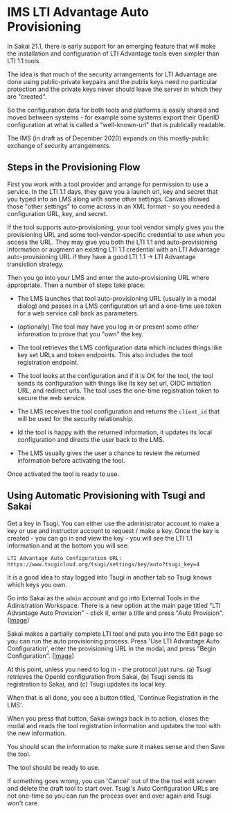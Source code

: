 
IMS LTI Advantage Auto Provisioning
===================================

In Sakai 21.1, there is early support for an emerging feature that will make the
installation and configuration of LTI Advantage tools even simpler than LTI 1.1
tools.

The idea is that much of the security arrangements for LTI Advantage are done using
public-private keypairs and the publis keys need no particular protection and the 
private keys never should leave the server in which they are "created".

So the configuration data for both tools and platforms is easily shared and moved between
systems - for example some systems export their OpenID configuration at what is called
a "well-known-url" that is publically readable.

The IMS (in draft as of December 2020) expands on this mostly-public exchange of security
arrangements.

Steps in the Provisioning Flow
------------------------------

First you work with a tool provider and arrange for permission to use a service.  In the
LTI 1.1 days, they gave you a launch url, key and secret that you typed into an LMS along
with some other settings.  Canvas allowed those "other settings" to come across in an XML
format - so you needed a configuration URL, key, and secret.

If the tool supports auto-provisioning, your tool vendor simply gives you the provisioning
URL and some tool-vendor-specific credential to use when you access the URL.  They may give you
both the LTI 1.1 and auto-provisioning information or augment an existing LTI 1.1 credential
with an LTI Advantage auto-provisioning URL if they have a good LTI 1.1 -> LTI Advantage
transistion strategy.

Then you go into your LMS and enter the auto-provisioning URL where appropriate.  Then a number
of steps take place:

* The LMS launches that tool auto-provisioning URL (usually in a modal dialog) and passes
in a LMS configuration url and a one-time use token for a web service call back as
parameters.

* (optionally) The tool may have you log in or present some other information to prove that
you "own" the key.

* The tool retrieves the LMS configuration data which includes things like key set URLs
and token endpoints.  This also includes the tool registration endpoint.

* The tool looks at the configuration and if it is OK for the tool, the tool sends its 
configuration with things like its key set url, OIDC initiation URL, and redirect urls.
The tool uses the one-time registration token to secure the web service.

* The LMS receives the tool configuration and returns the `client_id` that will be 
used for the security relationship.

* Id the tool is happy with the returned information, it updates its local configuration
and directs the user back to the LMS.

* The LMS usually gives the user a chance to review the returned information before
activating the tool.

Once activated the tool is ready to use.

Using Automatic Provisioning with Tsugi and Sakai
-------------------------------------------------

Get a key in Tsugi.  You can either use the administrator account to make a key
or use and instructor account to request / make a key.  Once the key is created - you can 
go in and view the key - you will see the LTI 1.1 information and at the bottom you will
see:

    LTI Advantage Auto Configuration URL:
    https://www.tsugicloud.org/tsugi/settings/key/auto?tsugi_key=4

It is a good idea to stay logged into Tsugi in another tab so Tsugi knows which keys you own.

Go into Sakai as the `admin` account and go into External Tools in the Adinistration
Workspace.  There is a new option at the main page titled "LTI Advantage Auto
Provision" - click it, enter a title and press "Auto Provision".
(<a href="IMG_PROVISION/01-Auto-Insert.png" target="_blank">Image</a>)


Sakai makes a partially complete LTI tool and puts you into the Edit page so
you can run the auto provisioning process.  Press 'Use LTI Advantage Auto Configuration',
enter the provisioning URL in the modal, and press "Begin Configuration".
(<a href="IMG_PROVISION/02-Auto-Update.png" target="_blank">Image</a>)

At this point, unless you need to log in - the protocol just runs.  (a) Tsugi retrieves
the OpenId configuration from Sakai, (b) Tsugi sends its registration to Sakai,
and (c) Tsugi updates its local key. 

When that is all done, you see a button titled, 'Continue Registration in the LMS'.

When you press that button, Sakai swings back in to action, closes the modal and reads
the tool registration information and updates the tool with the new information.  

You should scan the information to make sure it makes sense and then Save the tool.

The tool should be ready to use.

If something goes wrong, you can 'Cancel' out of the the tool edit screen and delete the draft tool
to start over.   Tsugi's Auto Configuration URLs are not one-time so you can run the process
over and over again and Tsugi won't care.

